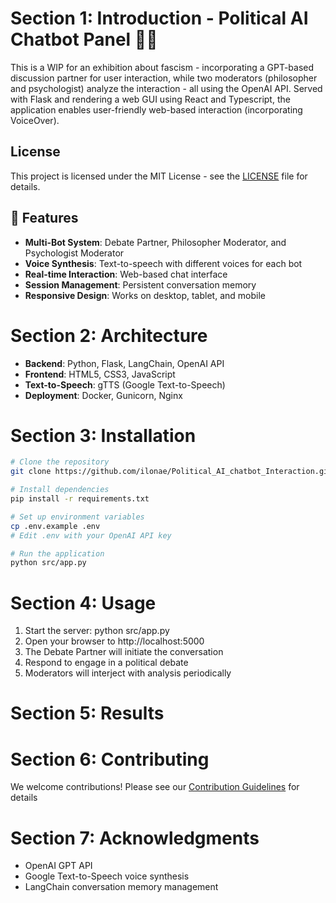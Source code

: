 
# Section 1: Introduction - Political AI Chatbot Panel 🤖💬

This is a WIP for an exhibition about fascism - incorporating a GPT-based discussion partner for user interaction, while two moderators (philosopher and psychologist) analyze the interaction - all using the OpenAI API. Served with Flask and rendering a web GUI using React and Typescript, the application enables user-friendly web-based interaction (incorporating VoiceOver).

## License
This project is licensed under the MIT License - see the [LICENSE](LICENSE) file for details.

## 🚀 Features

- **Multi-Bot System**: Debate Partner, Philosopher Moderator, and Psychologist Moderator
- **Voice Synthesis**: Text-to-speech with different voices for each bot
- **Real-time Interaction**: Web-based chat interface
- **Session Management**: Persistent conversation memory
- **Responsive Design**: Works on desktop, tablet, and mobile

# Section 2: Architecture

- **Backend**: Python, Flask, LangChain, OpenAI API
- **Frontend**: HTML5, CSS3, JavaScript
- **Text-to-Speech**: gTTS (Google Text-to-Speech)
- **Deployment**: Docker, Gunicorn, Nginx

# Section 3: Installation

```bash
# Clone the repository
git clone https://github.com/ilonae/Political_AI_chatbot_Interaction.git

# Install dependencies
pip install -r requirements.txt

# Set up environment variables
cp .env.example .env
# Edit .env with your OpenAI API key

# Run the application
python src/app.py
```

# Section 4: Usage

1. Start the server: python src/app.py
2. Open your browser to http://localhost:5000
3. The Debate Partner will initiate the conversation
4. Respond to engage in a political debate
5. Moderators will interject with analysis periodically

# Section 5: Results

# Section 6: Contributing

We welcome contributions! Please see our [Contribution Guidelines](CONTRIBUTION.md) for details 

# Section 7: Acknowledgments

- OpenAI GPT API
- Google Text-to-Speech voice synthesis
- LangChain conversation memory management
